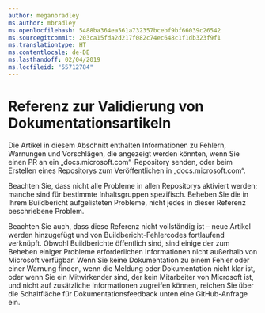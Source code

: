 ```yaml
---
author: meganbradley
ms.author: mbradley
ms.openlocfilehash: 5488ba364ea561a732357bcebf9bf66039c26542
ms.sourcegitcommit: 203ca15fda2d217f082c74ec648c1f1db323f9f1
ms.translationtype: HT
ms.contentlocale: de-DE
ms.lasthandoff: 02/04/2019
ms.locfileid: "55712784"
---
```

# <a name="docs-validation-reference"></a>Referenz zur Validierung von Dokumentationsartikeln

Die Artikel in diesem Abschnitt enthalten Informationen zu Fehlern, Warnungen und Vorschlägen, die angezeigt werden könnten, wenn Sie einen PR an ein „docs.microsoft.com“-Repository senden, oder beim Erstellen eines Repositorys zum Veröffentlichen in „docs.microsoft.com“.

Beachten Sie, dass nicht alle Probleme in allen Repositorys aktiviert werden; manche sind für bestimmte Inhaltsgruppen spezifisch. Beheben Sie die in Ihrem Buildbericht aufgelisteten Probleme, nicht jedes in dieser Referenz beschriebene Problem.

Beachten Sie auch, dass diese Referenz nicht vollständig ist – neue Artikel werden hinzugefügt und von Buildbericht-Fehlercodes fortlaufend verknüpft. Obwohl Buildberichte öffentlich sind, sind einige der zum Beheben einiger Probleme erforderlichen Informationen nicht außerhalb von Microsoft verfügbar. Wenn Sie keine Dokumentation zu einem Fehler oder einer Warnung finden, wenn die Meldung oder Dokumentation nicht klar ist, oder wenn Sie ein Mitwirkender sind, der kein Mitarbeiter von Microsoft ist, und nicht auf zusätzliche Informationen zugreifen können, reichen Sie über die Schaltfläche für Dokumentationsfeedback unten eine GitHub-Anfrage ein.
